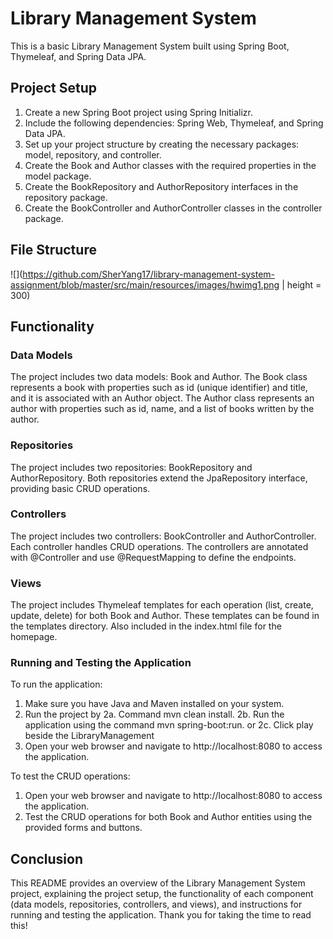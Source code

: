 # Library Management System

This is a basic Library Management System built using Spring Boot, Thymeleaf, and Spring Data JPA.

## Project Setup

1. Create a new Spring Boot project using Spring Initializr.
2. Include the following dependencies: Spring Web, Thymeleaf, and Spring Data JPA.
3. Set up your project structure by creating the necessary packages: model, repository, and controller. 
4. Create the Book and Author classes with the required properties in the model package.
5. Create the BookRepository and AuthorRepository interfaces in the repository package.
6. Create the BookController and AuthorController classes in the controller package.

## File Structure
![](https://github.com/SherYang17/library-management-system-assignment/blob/master/src/main/resources/images/hwimg1.png | height = 300)


## Functionality

### Data Models

The project includes two data models: Book and Author. The Book class represents a book with properties such as id (unique identifier) and title, and it is associated with an Author object. The Author class represents an author with properties such as id, name, and a list of books written by the author.

### Repositories

The project includes two repositories: BookRepository and AuthorRepository. Both repositories extend the JpaRepository interface, providing basic CRUD operations.

### Controllers

The project includes two controllers: BookController and AuthorController. Each controller handles CRUD operations. The controllers are annotated with @Controller and use @RequestMapping to define the endpoints.

### Views

The project includes Thymeleaf templates for each operation (list, create, update, delete) for both Book and Author. These templates can be found in the templates directory. Also included in the index.html file for the homepage. 

### Running and Testing the Application

To run the application:

1. Make sure you have Java and Maven installed on your system.
2. Run the project by
  2a. Command mvn clean install.
  2b. Run the application using the command mvn spring-boot:run.
  or
  2c. Click play beside the LibraryManagement
3. Open your web browser and navigate to http://localhost:8080 to access the application.

To test the CRUD operations:

1. Open your web browser and navigate to http://localhost:8080 to access the application.
2. Test the CRUD operations for both Book and Author entities using the provided forms and buttons.

## Conclusion

This README provides an overview of the Library Management System project, explaining the project setup, the functionality of each component (data models, repositories, controllers, and views), and instructions for running and testing the application.
Thank you for taking the time to read this!


